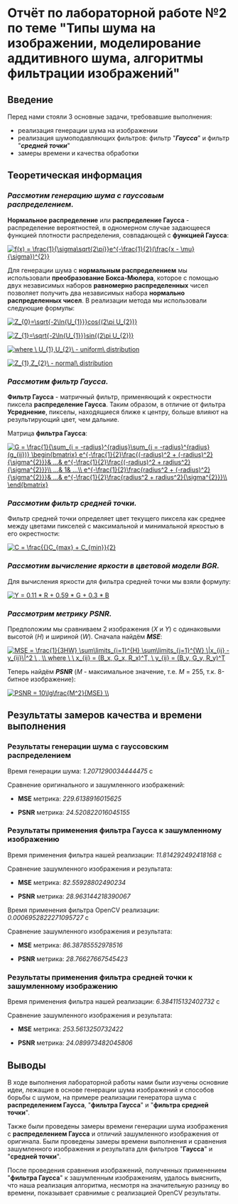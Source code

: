 # Отчёт по лабораторной работе №2 по теме "Типы шума на изображении, моделирование аддитивного шума, алгоритмы фильтрации изображений"

## Введение
Перед нами стояли 3 основные задачи, требовавшие выполнения:
* реализация генерации шума на изображении
* реализация шумоподавляющих фильтров:  фильтр "___Гаусса___" и фильтр "___средней точки___"
* замеры времени и качества обработки


## Теоретическая информация

### _Рассмотим генерацию шума с __гауссовым__ распределением._

__Нормальное распределение__ или __распределение Гаусса__ - распределение вероятностей, в одномерном случае задающееся функцией плотности распределения, совпадающей с __функцией Гаусса__:

<a href="https://www.codecogs.com/eqnedit.php?latex=f(x)&space;=&space;\frac{1}{\sigma\sqrt{2\pi}}e^{-\frac{1}{2}(\frac{x&space;-&space;\mu}{\sigma})^{2}}" target="_blank"><img src="https://latex.codecogs.com/gif.latex?f(x)&space;=&space;\frac{1}{\sigma\sqrt{2\pi}}e^{-\frac{1}{2}(\frac{x&space;-&space;\mu}{\sigma})^{2}}" title="f(x) = \frac{1}{\sigma\sqrt{2\pi}}e^{-\frac{1}{2}(\frac{x - \mu}{\sigma})^{2}}" /></a>

Для генерации шума с __нормальным распределением__ мы использовали __преобразование Бокса-Мюлера__, которое с помощью двух независимых наборов __равномерно распределенных__ чисел позволяет получить два независимых набора __нормально распределенных чисел__. В реализации метода мы использовали следующие формулы:

<a href="https://www.codecogs.com/eqnedit.php?latex=Z_{0}=\sqrt{-2\ln{U_{1}}}cos{(2\pi&space;U_{2})}" target="_blank"><img src="https://latex.codecogs.com/gif.latex?Z_{0}=\sqrt{-2\ln{U_{1}}}cos{(2\pi&space;U_{2})}" title="Z_{0}=\sqrt{-2\ln{U_{1}}}cos{(2\pi U_{2})}" /></a>

<a href="https://www.codecogs.com/eqnedit.php?latex=Z_{1}=\sqrt{-2\ln{U_{1}}}sin{(2\pi&space;U_{2})}" target="_blank"><img src="https://latex.codecogs.com/gif.latex?Z_{1}=\sqrt{-2\ln{U_{1}}}sin{(2\pi&space;U_{2})}" title="Z_{1}=\sqrt{-2\ln{U_{1}}}sin{(2\pi U_{2})}" /></a>

<a href="https://www.codecogs.com/eqnedit.php?latex=where&space;\&space;U_{1},U_{2}\&space;-&space;uniform\&space;distribution" target="_blank"><img src="https://latex.codecogs.com/gif.latex?where&space;\&space;U_{1},U_{2}\&space;-&space;uniform\&space;distribution" title="where \ U_{1},U_{2}\ - uniform\ distribution" /></a> 

<a href="https://www.codecogs.com/eqnedit.php?latex=Z_{1},Z_{2}\&space;-&space;normal\&space;distribution" target="_blank"><img src="https://latex.codecogs.com/gif.latex?Z_{1},Z_{2}\&space;-&space;normal\&space;distribution" title="Z_{1},Z_{2}\ - normal\ distribution" /></a>

### _Рассмотим __фильтр Гаусса__._

__Фильтр Гаусса__ - матричный фильтр, применяющий к окрестности пиксела __распределение Гаусса__. Таким образом, в отличие от фильтра __Усреднение__, пикселы, находящиеся ближе к центру, больше влияют на результирующий цвет, чем дальние.

Матрица __фильтра Гаусса__:

<a href="https://www.codecogs.com/eqnedit.php?latex=G&space;=&space;\frac{1}{\sum_{i&space;=&space;-radius}^{radius}\sum_{j&space;=&space;-radius}^{radius}(g_{ij})}&space;\begin{bmatrix}&space;e^{-\frac{1}{2}\frac{(-radius)^2&space;&plus;&space;(-radius)^2}{\sigma^{2}}}&&space;...&&space;e^{-\frac{1}{2}\frac{(-radius)^2&space;&plus;&space;radius^2}{\sigma^{2}}}\\&space;...&&space;1&&space;...\\&space;e^{-\frac{1}{2}\frac{radius^2&space;&plus;&space;(-radius)^2}{\sigma^{2}}}&&space;...&&space;e^{-\frac{1}{2}\frac{radius^2&space;&plus;&space;radius^2}{\sigma^{2}}}\\&space;\end{bmatrix}" target="_blank"><img src="https://latex.codecogs.com/gif.latex?G&space;=&space;\frac{1}{\sum_{i&space;=&space;-radius}^{radius}\sum_{j&space;=&space;-radius}^{radius}(g_{ij})}&space;\begin{bmatrix}&space;e^{-\frac{1}{2}\frac{(-radius)^2&space;&plus;&space;(-radius)^2}{\sigma^{2}}}&&space;...&&space;e^{-\frac{1}{2}\frac{(-radius)^2&space;&plus;&space;radius^2}{\sigma^{2}}}\\&space;...&&space;1&&space;...\\&space;e^{-\frac{1}{2}\frac{radius^2&space;&plus;&space;(-radius)^2}{\sigma^{2}}}&&space;...&&space;e^{-\frac{1}{2}\frac{radius^2&space;&plus;&space;radius^2}{\sigma^{2}}}\\&space;\end{bmatrix}" title="G = \frac{1}{\sum_{i = -radius}^{radius}\sum_{j = -radius}^{radius}(g_{ij})} \begin{bmatrix} e^{-\frac{1}{2}\frac{(-radius)^2 + (-radius)^2}{\sigma^{2}}}& ...& e^{-\frac{1}{2}\frac{(-radius)^2 + radius^2}{\sigma^{2}}}\\ ...& 1& ...\\ e^{-\frac{1}{2}\frac{radius^2 + (-radius)^2}{\sigma^{2}}}& ...& e^{-\frac{1}{2}\frac{radius^2 + radius^2}{\sigma^{2}}}\\ \end{bmatrix}" /></a>

### _Рассмотим __фильтр средней точки__._

Фильтр средней точки определяет цвет текущего пиксела как среднее между цветами пикселей с максимальной и минимальной яркостью в его окрестности:

<a href="https://www.codecogs.com/eqnedit.php?latex=C&space;=&space;\frac{{}C_{max}&space;&plus;&space;C_{min}}{2}" target="_blank"><img src="https://latex.codecogs.com/gif.latex?C&space;=&space;\frac{{}C_{max}&space;&plus;&space;C_{min}}{2}" title="C = \frac{{}C_{max} + C_{min}}{2}" /></a>

### _Рассмотим вычисление яркости в цветовой модели __BGR__._

Для вычисления яркости для фильтра средней точки мы взяли формулу:

<a href="https://www.codecogs.com/eqnedit.php?latex=Y&space;=&space;0.11&space;*&space;R&space;&plus;&space;0.59&space;*&space;G&space;&plus;&space;0.3&space;*&space;B" target="_blank"><img src="https://latex.codecogs.com/gif.latex?Y&space;=&space;0.11&space;*&space;R&space;&plus;&space;0.59&space;*&space;G&space;&plus;&space;0.3&space;*&space;B" title="Y = 0.11 * R + 0.59 * G + 0.3 * B" /></a>

### _Рассмотрим метрику ___PSNR___._
Предположим мы сравниваем 2 изображения (_X_ и _Y_) с одинаковыми высотой (_H_) и шириной (_W_).
Сначала найдём ___MSE___:

<a href="https://www.codecogs.com/eqnedit.php?latex=MSE&space;=&space;\frac{1}{3HW}&space;\sum\limits_{i=1}^{H}&space;\sum\limits_{j=1}^{W}&space;\|x_{ij}&space;-&space;y_{ij}\|^2&space;\&space;,&space;\\&space;where&space;\&space;\&space;x_{ij}&space;=&space;(B_x,&space;G_x,&space;R_x)^T,&space;\&space;y_{ij}&space;=&space;(B_y,&space;G_y,&space;R_y)^T" target="_blank"><img src="https://latex.codecogs.com/gif.latex?MSE&space;=&space;\frac{1}{3HW}&space;\sum\limits_{i=1}^{H}&space;\sum\limits_{j=1}^{W}&space;\|x_{ij}&space;-&space;y_{ij}\|^2&space;\&space;,&space;\\&space;where&space;\&space;\&space;x_{ij}&space;=&space;(B_x,&space;G_x,&space;R_x)^T,&space;\&space;y_{ij}&space;=&space;(B_y,&space;G_y,&space;R_y)^T" title="MSE = \frac{1}{3HW} \sum\limits_{i=1}^{H} \sum\limits_{j=1}^{W} \|x_{ij} - y_{ij}\|^2 \ , \\ where \ \ x_{ij} = (B_x, G_x, R_x)^T, \ y_{ij} = (B_y, G_y, R_y)^T" /></a>

Теперь найдём ___PSNR___ (_M_ - максимальное значение, т.е. _M_ = 255, т.к. 8-битное изображение):


<a href="https://www.codecogs.com/eqnedit.php?latex=PSNR&space;=&space;10\lg\frac{M^2}{MSE}&space;\\" target="_blank"><img src="https://latex.codecogs.com/gif.latex?PSNR&space;=&space;10\lg\frac{M^2}{MSE}&space;\\" title="PSNR = 10\lg\frac{M^2}{MSE} \\" /></a>

## Результаты замеров качества и времени выполнения
### Результаты генерации шума с __гауссовским распределением__
Время генерации шума: _1.2071290034444475_ с

Сравнение оригинального и зашумленного изображений:

* __MSE__ метрика: _229.6138916015625_

* __PSNR__ метрика: _24.520822016045155_

### Результаты применения __фильтра Гаусса__ к зашумленному изображению
Время применения фильтра нашей реализации: _11.814292492418168_ с

Сравнение зашумленного изображения и результата:

* __MSE__ метрика: _82.55928802490234_

* __PSNR__ метрика: _28.963144218390067_

Время применения фильтра OpenCV реализации: _0.0006952822271095727_ с

Сравнение зашумленного изображения и результата:

* __MSE__ метрика: _86.38785552978516_

* __PSNR__ метрика: _28.76627667545423_

### Результаты применения __фильтра средней точки__ к зашумленному изображению
Время применения фильтра нашей реализации: _6.384115132402732_ с

Сравнение зашумленного изображения и результата:

* __MSE__ метрика: _253.5613250732422_

* __PSNR__ метрика: _24.089973482045806_

## Выводы
В ходе выполнения лабораторной работы нами были изучены основние идеи, лежащие в основе генерации шума изображений и способов борьбы с шумом, на примере реализации генератора шума с __распределением Гаусса__, "__фильтра Гаусса__" и "__фильтра средней точки__". 

Также были проведены замеры времени генерации шума изображения с __распределением Гаусса__ и отличий зашумленного изображения от оригинала. Были проведены замеры времени выполнения и сравнения зашумленного изображения и результата для фильтров "__Гаусса__" и "__средней точки__".

После проведения сравнения изображений, полученных применением "__фильтра Гаусса__" к зашумленным изображениям, удалось выяснить, что наша реализация алгоритма, несмотря на значительную разницу во времени, показывает сравнимые с реализацией OpenCV результаты.
